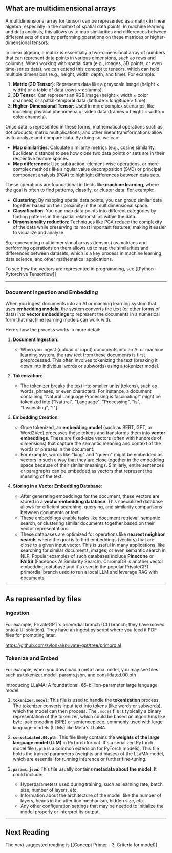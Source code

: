 
## What are multidimensional arrays

A multidimensional array (or tensor) can be represented as a matrix in linear algebra, especially in the context of spatial data points. In machine learning and data analysis, this allows us to map similarities and differences between different sets of data by performing operations on these matrices or higher-dimensional tensors.

In linear algebra, a matrix is essentially a two-dimensional array of numbers that can represent data points in various dimensions, such as rows and columns. When working with spatial data (e.g., images, 3D points, or even time-series data), we can extend this concept to tensors, which can hold multiple dimensions (e.g., height, width, depth, and time). For example:

1. **Matrix (2D Tensor)**: Represents data like a grayscale image (height × width) or a table of data (rows × columns).
2. **3D Tensor**: Can represent an RGB image (height × width × color channels) or spatial-temporal data (latitude × longitude × time).
3. **Higher-Dimensional Tensor**: Used in more complex scenarios, like modeling physical phenomena or video data (frames × height × width × color channels).

Once data is represented in these forms, mathematical operations such as dot products, matrix multiplications, and other linear transformations allow us to analyze and compare data. By doing so, we can:

- **Map similarities**: Calculate similarity metrics (e.g., cosine similarity, Euclidean distance) to see how close two data points or sets are in their respective feature spaces.
- **Map differences**: Use subtraction, element-wise operations, or more complex methods like singular value decomposition (SVD) or principal component analysis (PCA) to highlight differences between data sets.

These operations are foundational in fields like **machine learning**, where the goal is often to find patterns, classify, or cluster data. For example:

- **Clustering**: By mapping spatial data points, you can group similar data together based on their proximity in the multidimensional space.
- **Classification**: You can map data points into different categories by finding patterns in the spatial relationships within the data.
- **Dimensionality reduction**: Techniques like PCA reduce the complexity of the data while preserving its most important features, making it easier to visualize and analyze.

So, representing multidimensional arrays (tensors) as matrices and performing operations on them allows us to map the similarities and differences between datasets, which is a key process in machine learning, data science, and other mathematical applications.

To see how the vectors are represented in programming, see [[Python - Pytorch vs Tensorflow]]

---

### Document Ingestion and Embedding

When you ingest documents into an AI or maching learning system that uses **embedding models**, the system converts the text (or other forms of data) into **vector embeddings** to represent the documents in a numerical form that machine learning models can work with. 

Here’s how the process works in more detail:

1. **Document Ingestion**: 
   - When you ingest (upload or input) documents into an AI or machine learning system, the raw text from these documents is first preprocessed. This often involves tokenizing the text (breaking it down into individual words or subwords) using a tokenizer model.
   
2. **Tokenization**:
   - The tokenizer breaks the text into smaller units (tokens), such as words, phrases, or even characters. For instance, a document containing "Natural Language Processing is fascinating!" might be tokenized into ["Natural", "Language", "Processing", "is", "fascinating", "!"].
   
3. **Embedding Creation**:
   - Once tokenized, an **embedding model** (such as BERT, GPT, or Word2Vec) processes these tokens and transforms them into **vector embeddings**. These are fixed-size vectors (often with hundreds of dimensions) that capture the semantic meaning and context of the words or phrases in the document.
   - For example, words like "king" and "queen" might be embedded as vectors in such a way that they are close together in the embedding space because of their similar meanings. Similarly, entire sentences or paragraphs can be embedded as vectors that represent the meaning of the text.

4. **Storing in a Vector Embedding Database**:
   - After generating embeddings for the document, these vectors are stored in a **vector embedding database**. This specialized database allows for efficient searching, querying, and similarity comparisons between documents or text.
   - These embeddings enable tasks like document retrieval, semantic search, or clustering similar documents together based on their vector representations.
   - These databases are optimized for operations like **nearest neighbor search**, where the goal is to find embeddings (vectors) that are close to a given input vector. This is useful in many applications, like searching for similar documents, images, or even semantic search in NLP. Popular examples of such databases include **Pinecone** or **FAISS** (Facebook AI Similarity Search). ChromaDB is another vector embedding database and it's used in the popular PrivateGPT primordial branch used to run a local LLM and leverage RAG with documents.

---

## As represented by files

### Ingestion

For example, PrivateGPT's primordial branch (CLI branch; they have moved onto a UI solution). They have an ingest.py script where you feed it PDF files for prompting later.

https://github.com/zylon-ai/private-gpt/tree/primordial

### Tokenize and Embed

For example, when you download a meta llama model, you may see files such as tokenizer.model, params.json, and conslidated.00.pth

Introducing LLaMA: A foundational, 65-billion-parameter large language model

1. **`tokenizer.model`**: This file is used to handle the **tokenization** process. The tokenizer converts input text into tokens (like words or subwords), which the model can then process. The `.model` file is typically a binary representation of the tokenizer, which could be based on algorithms like byte-pair encoding (BPE) or sentencepiece, commonly used with large language models (LLMs) like Meta's LLaMA.
    
2. **`consolidated.00.pth`**: This file likely contains the **weights of the large language model (LLM)** in PyTorch format. It's a serialized PyTorch model file (`.pth` is a common extension for PyTorch models). This file holds the trained parameters (weights and biases) of the LLaMA model, which are essential for running inference or further fine-tuning.
    
3. **`params.json`**: This file usually contains **metadata about the model**. It could include:
    
    - Hyperparameters used during training, such as learning rate, batch size, number of layers, etc.
    - Information about the architecture of the model, like the number of layers, heads in the attention mechanism, hidden size, etc.
    - Any other configuration settings that may be needed to initialize the model properly or interpret its output.


----

## Next Reading

The next suggested reading is [[Concept Primer - 3. Criteria for model]]

